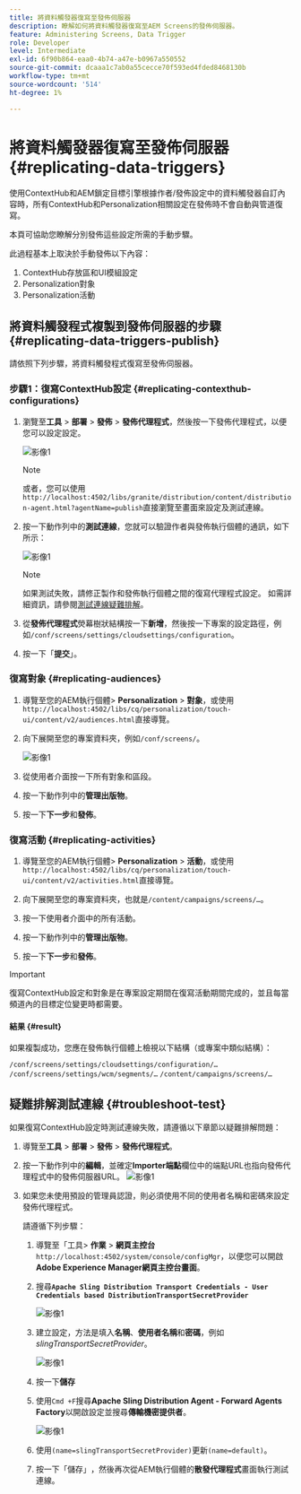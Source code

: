 ```yaml
---
title: 將資料觸發器復寫至發佈伺服器
description: 瞭解如何將資料觸發器復寫至AEM Screens的發佈伺服器。
feature: Administering Screens, Data Trigger
role: Developer
level: Intermediate
exl-id: 6f90b864-eaa0-4b74-a47e-b0967a550552
source-git-commit: dcaaa1c7ab0a55cecce70f593ed4fded8468130b
workflow-type: tm+mt
source-wordcount: '514'
ht-degree: 1%

---
```


# 將資料觸發器復寫至發佈伺服器 {#replicating-data-triggers}

使用ContextHub和AEM鎖定目標引擎根據作者/發佈設定中的資料觸發器自訂內容時，所有ContextHub和Personalization相關設定在發佈時不會自動與管道復寫。

本頁可協助您瞭解分別發佈這些設定所需的手動步驟。

此過程基本上取決於手動發佈以下內容：

1. ContextHub存放區和UI模組設定
1. Personalization對象
1. Personalization活動

## 將資料觸發程式複製到發佈伺服器的步驟 {#replicating-data-triggers-publish}

請依照下列步驟，將資料觸發程式復寫至發佈伺服器。

### 步驟1：復寫ContextHub設定 {#replicating-contexthub-configurations}

1. 瀏覽至&#x200B;**工具** > **部署** > **發佈** > **發佈代理程式**，然後按一下發佈代理程式，以便您可以設定設定。

   ![影像1](/help/user-guide/assets/replicating-triggers/replicating-triggers1.png)

   >[!NOTE]
   >
   >或者，您可以使用`http://localhost:4502/libs/granite/distribution/content/distribution-agent.html?agentName=publish`直接瀏覽至畫面來設定及測試連線。

1. 按一下動作列中的&#x200B;**測試連線**，您就可以驗證作者與發佈執行個體的通訊，如下所示：

   ![影像1](/help/user-guide/assets/replicating-triggers/replicating-triggers2.png)

   >[!NOTE]
   >
   >如果測試失敗，請修正製作和發佈執行個體之間的復寫代理程式設定。 如需詳細資訊，請參閱[測試連線疑難排解](/help/user-guide/replicating-data-triggers.md#troubleshoot-test)。

1. 從&#x200B;**發佈代理程式**&#x200B;熒幕樹狀結構按一下&#x200B;**新增**，然後按一下專案的設定路徑，例如`/conf/screens/settings/cloudsettings/configuration`。

1. 按一下「**提交**」。

### 復寫對象 {#replicating-audiences}

1. 導覽至您的AEM執行個體> **Personalization** > **對象**，或使用`http://localhost:4502/libs/cq/personalization/touch-ui/content/v2/audiences.html`直接導覽。

1. 向下展開至您的專案資料夾，例如`/conf/screens/`。

   ![影像1](/help/user-guide/assets/replicating-triggers/replicating-triggers10.png)

1. 從使用者介面按一下所有對象和區段。

1. 按一下動作列中的&#x200B;**管理出版物**。

1. 按一下&#x200B;**下一步**&#x200B;和&#x200B;**發佈**。

### 復寫活動 {#replicating-activities}

1. 導覽至您的AEM執行個體> **Personalization** > **活動**，或使用`http://localhost:4502/libs/cq/personalization/touch-ui/content/v2/activities.html`直接導覽。

1. 向下展開至您的專案資料夾，也就是`/content/campaigns/screens/…`。

1. 按一下使用者介面中的所有活動。

1. 按一下動作列中的&#x200B;**管理出版物**。

1. 按一下&#x200B;**下一步**&#x200B;和&#x200B;**發佈**。

>[!IMPORTANT]
>
>復寫ContextHub設定和對象是在專案設定期間在復寫活動期間完成的，並且每當頻道內的目標定位變更時都需要。

#### 結果 {#result}

如果複製成功，您應在發佈執行個體上檢視以下結構（或專案中類似結構）：

`/conf/screens/settings/cloudsettings/configuration/…`
`/conf/screens/settings/wcm/segments/…`
`/content/campaigns/screens/…`

## 疑難排解測試連線 {#troubleshoot-test}

如果復寫ContextHub設定時測試連線失敗，請遵循以下章節以疑難排解問題：

1. 導覽至&#x200B;**工具** > **部署** > **發佈** > **發佈代理程式**。

1. 按一下動作列中的&#x200B;**編輯**，並確定&#x200B;**Importer端點**&#x200B;欄位中的端點URL也指向發佈代理程式中的發佈伺服器URL。
   ![影像1](/help/user-guide/assets/replicating-triggers/replicating-triggers9.png)

1. 如果您未使用預設的管理員認證，則必須使用不同的使用者名稱和密碼來設定發佈代理程式。

   請遵循下列步驟：

   1. 導覽至「工具> **作業** > **網頁主控台** `http://localhost:4502/system/console/configMgr`，以便您可以開啟&#x200B;**Adobe Experience Manager網頁主控台畫面**。
   1. 搜尋&#x200B;**`Apache Sling Distribution Transport Credentials - User Credentials based DistributionTransportSecretProvider`**

      ![影像1](/help/user-guide/assets/replicating-triggers/replicating-triggers6.png)

   1. 建立設定，方法是填入&#x200B;**名稱**、**使用者名稱**&#x200B;和&#x200B;**密碼**，例如&#x200B;*slingTransportSecretProvider*。

      ![影像1](/help/user-guide/assets/replicating-triggers/replicating-triggers7.png)

   1. 按一下&#x200B;**儲存**
   1. 使用`Cmd +F`搜尋&#x200B;**Apache Sling Distribution Agent - Forward Agents Factory**&#x200B;以開啟設定並搜尋&#x200B;**傳輸機密提供者**。

      ![影像1](/help/user-guide/assets/replicating-triggers/replicating-triggers8.png)

   1. 使用`(name=slingTransportSecretProvider)`更新`(name=default)`。
   1. 按一下「儲存」**&#x200B;**，然後再次從AEM執行個體的&#x200B;**散發代理程式**&#x200B;畫面執行測試連線。
